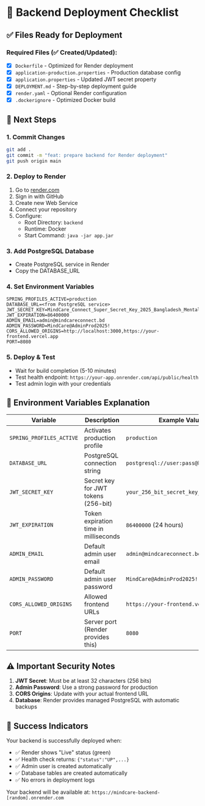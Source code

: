 # 🚀 Backend Deployment Checklist

## ✅ Files Ready for Deployment

### Required Files (✅ Created/Updated):
- [x] `Dockerfile` - Optimized for Render deployment
- [x] `application-production.properties` - Production database config
- [x] `application.properties` - Updated JWT secret property
- [x] `DEPLOYMENT.md` - Step-by-step deployment guide
- [x] `render.yaml` - Optional Render configuration
- [x] `.dockerignore` - Optimized Docker build

## 🎯 Next Steps

### 1. Commit Changes
```bash
git add .
git commit -m "feat: prepare backend for Render deployment"
git push origin main
```

### 2. Deploy to Render
1. Go to [render.com](https://render.com)
2. Sign in with GitHub
3. Create new Web Service
4. Connect your repository
5. Configure:
   - Root Directory: `backend`
   - Runtime: Docker
   - Start Command: `java -jar app.jar`

### 3. Add PostgreSQL Database
- Create PostgreSQL service in Render
- Copy the DATABASE_URL

### 4. Set Environment Variables
```env
SPRING_PROFILES_ACTIVE=production
DATABASE_URL=<from PostgreSQL service>
JWT_SECRET_KEY=MindCare_Connect_Super_Secret_Key_2025_Bangladesh_Mental_Health_Platform_Production_256_Bit_Key
JWT_EXPIRATION=86400000
ADMIN_EMAIL=admin@mindcareconnect.bd
ADMIN_PASSWORD=MindCare@AdminProd2025!
CORS_ALLOWED_ORIGINS=http://localhost:3000,https://your-frontend.vercel.app
PORT=8080
```

### 5. Deploy & Test
- Wait for build completion (5-10 minutes)
- Test health endpoint: `https://your-app.onrender.com/api/public/health`
- Test admin login with your credentials

## 🔧 Environment Variables Explanation

| Variable | Description | Example Value |
|----------|-------------|---------------|
| `SPRING_PROFILES_ACTIVE` | Activates production profile | `production` |
| `DATABASE_URL` | PostgreSQL connection string | `postgresql://user:pass@host:port/db` |
| `JWT_SECRET_KEY` | Secret key for JWT tokens (256-bit) | `your_256_bit_secret_key_here...` |
| `JWT_EXPIRATION` | Token expiration time in milliseconds | `86400000` (24 hours) |
| `ADMIN_EMAIL` | Default admin user email | `admin@mindcareconnect.bd` |
| `ADMIN_PASSWORD` | Default admin user password | `MindCare@AdminProd2025!` |
| `CORS_ALLOWED_ORIGINS` | Allowed frontend URLs | `https://your-frontend.vercel.app` |
| `PORT` | Server port (Render provides this) | `8080` |

## ⚠️ Important Security Notes

1. **JWT Secret**: Must be at least 32 characters (256 bits)
2. **Admin Password**: Use a strong password for production
3. **CORS Origins**: Update with your actual frontend URL
4. **Database**: Render provides managed PostgreSQL with automatic backups

## 🎉 Success Indicators

Your backend is successfully deployed when:
- ✅ Render shows "Live" status (green)
- ✅ Health check returns: `{"status":"UP",...}`
- ✅ Admin user is created automatically
- ✅ Database tables are created automatically
- ✅ No errors in deployment logs

Your backend will be available at: `https://mindcare-backend-[random].onrender.com`

